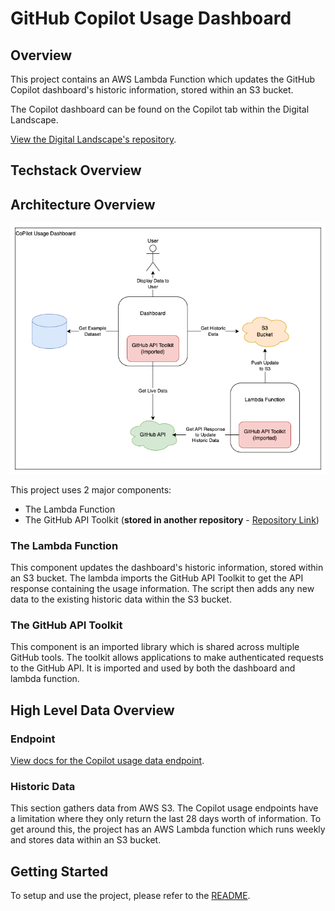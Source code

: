 # GitHub Copilot Usage Dashboard

## Overview

This project contains an AWS Lambda Function which updates the GitHub Copilot dashboard's historic information, stored within an S3 bucket.

The Copilot dashboard can be found on the Copilot tab within the Digital Landscape.

[View the Digital Landscape's repository](https://github.com/ONS-Innovation/keh-digital-landscape).

## Techstack Overview

## Architecture Overview

![Architecture Diagram](./diagrams/architecture.png)

This project uses 2 major components:

- The Lambda Function
- The GitHub API Toolkit (**stored in another repository** - [Repository Link](https://github.com/ONS-Innovation/github-api-package))

### The Lambda Function

This component updates the dashboard's historic information, stored within an S3 bucket. The lambda imports the GitHub API Toolkit to get the API response containing the usage information. The script then adds any new data to the existing historic data within the S3 bucket.

### The GitHub API Toolkit

This component is an imported library which is shared across multiple GitHub tools. The toolkit allows applications to make authenticated requests to the GitHub API. It is imported and used by both the dashboard and lambda function.

## High Level Data Overview

### Endpoint

 [View docs for the Copilot usage data endpoint](https://docs.github.com/en/rest/copilot/copilot-usage?apiVersion=2022-11-28#get-a-summary-of-copilot-usage-for-organization-members).

### Historic Data

This section gathers data from AWS S3. The Copilot usage endpoints have a limitation where they only return the last 28 days worth of information. To get around this, the project has an AWS Lambda function which runs weekly and stores data within an S3 bucket.

## Getting Started

To setup and use the project, please refer to the [README](https://github.com/ONS-Innovation/github-copilot-usage-lambda/blob/main/README.md).
